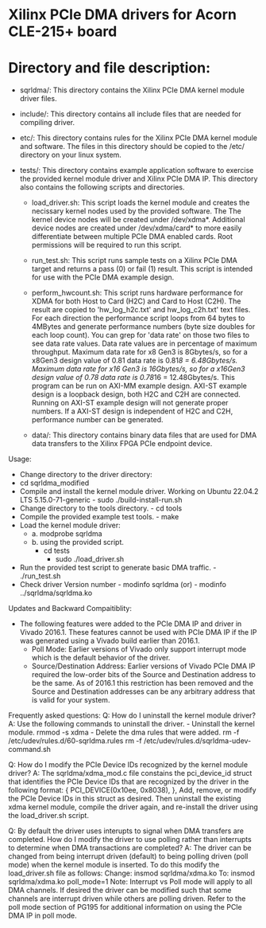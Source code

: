 # Xilinx PCIe DMA drivers for Acorn CLE-215+ board

Directory and file description:
===============================
 - sqrldma/: This directory contains the Xilinx PCIe DMA kernel module
       driver files.

 - include/: This directory contains all include files that are needed for
	compiling driver.

 - etc/: This directory contains rules for the Xilinx PCIe DMA kernel module
	and software. The files in this directory should be copied to the /etc/
	directory on your linux system.

 - tests/: This directory contains example application software to exercise the
	provided kernel module driver and Xilinx PCIe DMA IP. This directory
	also contains the following scripts and directories.

	 - load_driver.sh:
		This script loads the kernel module and creates the necissary
		kernel nodes used by the provided software.
		The The kernel device nodes will be created under /dev/xdma*.
		Additional device nodes are created under /dev/xdma/card* to
		more easily differentiate between multiple PCIe DMA enabled
		cards. Root permissions will be required to run this script.

	 - run_test.sh:
		This script runs sample tests on a Xilinx PCIe DMA target and
		returns a pass (0) or fail (1) result.
		This script is intended for use with the PCIe DMA example
		design.

	 - perform_hwcount.sh:
		This script runs hardware performance for XDMA for both Host to
		Card (H2C) and Card to Host (C2H). The result are copied to
		'hw_log_h2c.txt' and hw_log_c2h.txt' text files. 
		For each direction the performance script loops from 64 bytes
		to 4MBytes and generate performance numbers (byte size doubles
		for each loop count).
		You can grep for 'data rate' on those two files to see data
		rate values.
		Data rate values are in percentage of maximum throughput.
		Maximum data rate for x8 Gen3 is 8Gbytes/s, so for a x8Gen3
		design value of 0.81 data rate is 0.81*8 = 6.48Gbytes/s.
		Maximum data rate for x16 Gen3 is 16Gbytes/s, so for a x16Gen3
		design value of 0.78 data rate is 0.78*16 = 12.48Gbytes/s.
		This program can be run on AXI-MM example design.
		AXI-ST example design is a loopback design, both H2C and C2H
		are connected. Running on AXI-ST example design will not
		generate proper numbers.
		If a AXI-ST design is independent of H2C and C2H, performance
		number can be generated. 
	- data/:
		This directory contains binary data files that are used for DMA
		data transfers to the Xilinx FPGA PCIe endpoint device.

Usage:
  - Change directory to the driver directory:
  - cd sqrldma_modified
  - Compile and install the kernel module driver. Working on Ubuntu 22.04.2 LTS 5.15.0-71-generic
        - sudo ./build-install-run.sh
  - Change directory to the tools directory.
        - cd tools
  - Compile the provided example test tools.
        - make
  - Load the kernel module driver:
	- a. modprobe sqrldma
	- b. using the provided script.
		- cd tests
        	- sudo ./load_driver.sh
  - Run the provided test script to generate basic DMA traffic.
        - ./run_test.sh
  - Check driver Version number
        - modinfo sqrldma (or)
        - modinfo ../sqrldma/sqrldma.ko    

Updates and Backward Compaitiblity:
  - The following features were added to the PCIe DMA IP and driver in Vivado
    2016.1. These features cannot be used with PCIe DMA IP if the IP was
    generated using a Vivado build earlier than 2016.1.
      - Poll Mode: Earlier versions of Vivado only support interrupt mode which
	is the default behavior of the driver.
      - Source/Destination Address: Earlier versions of Vivado PCIe DMA IP
	required the low-order bits of the Source and Destination address to be
	the same.
	As of 2016.1 this restriction has been removed and the Source and
	Destination addresses can be any arbitrary address that is valid for
        your system.

Frequently asked questions:
  Q: How do I uninstall the kernel module driver?
  A: Use the following commands to uninstall the driver.
       - Uninstall the kernel module.
             rmmod -s xdma
       - Delete the dma rules that were added.
             rm -f /etc/udev/rules.d/60-sqrldma.rules
             rm -f /etc/udev/rules.d/sqrldma-udev-command.sh

  Q: How do I modify the PCIe Device IDs recognized by the kernel module driver?
  A: The sqrldma/xdma_mod.c file constains the pci_device_id struct that identifies
     the PCIe Device IDs that are recognized by the driver in the following
     format:
         { PCI_DEVICE(0x10ee, 0x8038), },
     Add, remove, or modify the PCIe Device IDs in this struct as desired. Then
     uninstall the existing xdma kernel module, compile the driver again, and
     re-install the driver using the load_driver.sh script.

  Q: By default the driver uses interupts to signal when DMA transfers are
     completed. How do I modify the driver to use polling rather than
     interrupts to determine when DMA transactions are completed?
  A: The driver can be changed from being interrupt driven (default) to being
     polling driven (poll mode) when the kernel module is inserted. To do this
     modify the load_driver.sh file as follows:
        Change: insmod sqrldma/xdma.ko
        To:     insmod sqrldma/xdma.ko poll_mode=1
     Note: Interrupt vs Poll mode will apply to all DMA channels. If desired the
     driver can be modified such that some channels are interrupt driven while
     others are polling driven. Refer to the poll mode section of PG195 for
     additional information on using the PCIe DMA IP in poll mode. 
